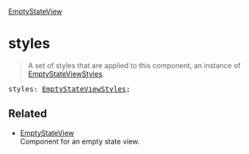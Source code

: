 [EmptyStateView](EmptyStateView.md)

# styles

> A set of styles that are applied to this component, an instance of [EmptyStateViewStyles](EmptyStateViewStyles.md).

<pre class="docgen_signature">styles: <a href="EmptyStateViewStyles.md">EmptyStateViewStyles</a>;</pre>

## Related

- [<!--{ref:class}-->EmptyStateView](EmptyStateView.md) \
    Component for an empty state view.
